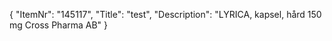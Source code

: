 {
  "ItemNr": "145117",
  "Title": "test",
  "Description": "LYRICA, kapsel, hård 150 mg Cross Pharma AB"
}